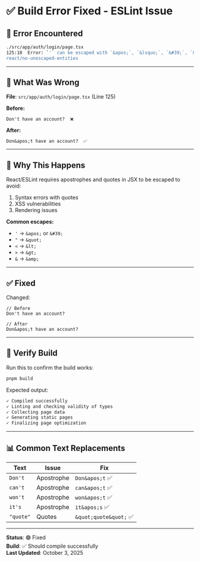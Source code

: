 # ✅ Build Error Fixed - ESLint Issue

## 🐛 Error Encountered

```bash
./src/app/auth/login/page.tsx
125:18  Error: `'` can be escaped with `&apos;`, `&lsquo;`, `&#39;`, `&rsquo;`.
react/no-unescaped-entities
```

---

## 🔧 What Was Wrong

**File**: `src/app/auth/login/page.tsx` (Line 125)

**Before:**
```tsx
Don't have an account?  ❌
```

**After:**
```tsx
Don&apos;t have an account?  ✅
```

---

## 📝 Why This Happens

React/ESLint requires apostrophes and quotes in JSX to be escaped to avoid:
1. Syntax errors with quotes
2. XSS vulnerabilities
3. Rendering issues

**Common escapes:**
- `'` → `&apos;` or `&#39;`
- `"` → `&quot;`
- `<` → `&lt;`
- `>` → `&gt;`
- `&` → `&amp;`

---

## ✅ Fixed

Changed:
```tsx
// Before
Don't have an account?

// After
Don&apos;t have an account?
```

---

## 🧪 Verify Build

Run this to confirm the build works:

```bash
pnpm build
```

Expected output:
```bash
✓ Compiled successfully
✓ Linting and checking validity of types
✓ Collecting page data
✓ Generating static pages
✓ Finalizing page optimization
```

---

## 📊 Common Text Replacements

| Text | Issue | Fix |
|------|-------|-----|
| `Don't` | Apostrophe | `Don&apos;t` ✅ |
| `can't` | Apostrophe | `can&apos;t` ✅ |
| `won't` | Apostrophe | `won&apos;t` ✅ |
| `it's` | Apostrophe | `it&apos;s` ✅ |
| `"quote"` | Quotes | `&quot;quote&quot;` ✅ |

---

**Status**: 🟢 Fixed  
**Build**: ✅ Should compile successfully  
**Last Updated**: October 3, 2025
